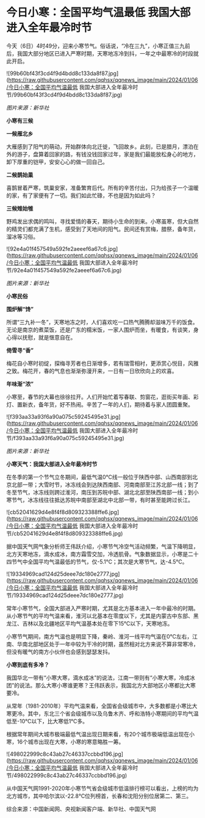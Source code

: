 # 今日小寒：全国平均气温最低 我国大部进入全年最冷时节

今天（6日）4时49分，迎来小寒节气。俗话说，“冷在三九”，小寒正值三九前后，我国大部分地区已进入严寒时期，天寒地冻冷到抖，一年之中最寒冷的时段就此开启。

![99b60bf43f3cd4f9d4bdd8c133da8f87.jpg](https://raw.githubusercontent.com/qqhsx/qqnews_image/main/2024/01/06/今日小寒：全国平均气温最低 我国大部进入全年最冷时节/99b60bf43f3cd4f9d4bdd8c133da8f87.jpg)

_图片来源：新华社_

**小寒有三候**

**一候雁北乡**

大雁感到了阳气的萌动，开始群体向北迁徙，飞回故乡。此刻，已是腊月，漂泊在外的游子，盘算着回家的路，有钱没钱回家过年，家是我们最能放松身心的地方，卸下厚重的铠甲，安安心心的做一回自己。

**二候鹊始巢**

喜鹊冒着严寒，筑巢安家，准备繁育后代。所有的辛苦付出，只为给孩子一个温暖的家，有了家便有了一切。我们如此忙碌，不也是因为如此吗？

**三候雉始雊**

野鸡发出求偶的鸣叫，寻找爱情的春天，期待小生命的到来。小寒虽寒，但大自然的精灵们都充满了生机，感受到了天地间的阳气。民间还有赏梅，腊祭，备年货，溜冰等习俗。

![92e4a01f457549a592fe2aeeef6a67c6.jpg](https://raw.githubusercontent.com/qqhsx/qqnews_image/main/2024/01/06/今日小寒：全国平均气温最低 我国大部进入全年最冷时节/92e4a01f457549a592fe2aeeef6a67c6.jpg)

_图片来源：新华社_

**小寒民俗**

**围炉解“馋”**

所谓“三九补一冬”，天寒地冻之时，人们喜欢吃一口热气腾腾却滋味万千的饭食。无论是南京的煮菜饭，还是广东的糯米饭，一家人围炉而坐，有暖食，有谈笑，身心得以抚慰，就是惬意自在。

**倚雪寻“香”**

梅花自小寒时初绽，探梅寻芳者也日渐增多，若有瑞雪相衬，更添赏心悦目，风雅之致。梅花开，春的气息也渐渐弥漫开来，一日有一日欣欣向上的欢喜。

**年味渐“浓”**

小寒至，春节的大幕也徐徐拉开。人们开始忙着写春联、剪窗花，逛街买年画、彩灯、置新衣，备年货，好不热闹。辛苦了一年的人们，期待着与家人团圆重聚。

![f393aa33a93f6a90a075c59245495e31.jpg](https://raw.githubusercontent.com/qqhsx/qqnews_image/main/2024/01/06/今日小寒：全国平均气温最低 我国大部进入全年最冷时节/f393aa33a93f6a90a075c59245495e31.jpg)

_图片来源：新华社_

**小寒天气：我国大部进入全年最冷时节**

在冬季的第一个节气立冬期间，最低气温0℃线一般位于陕西中部、山西南部到北京北部一带；大雪时节，冰冻线会到达陕西南部、河南南部至江苏北部一线；到了冬至节气，冰冻线则跨过淮河，南压到苏皖中部、湖北北部至陕西南部一线；到小寒节气，冰冻线往往抵达苏皖中南部至湖北中北部一带，有时甚至能跨过长江。

![cb52041629d4e8f4f8d809323388ffe6.jpg](https://raw.githubusercontent.com/qqhsx/qqnews_image/main/2024/01/06/今日小寒：全国平均气温最低 我国大部进入全年最冷时节/cb52041629d4e8f4f8d809323388ffe6.jpg)

据中国天气网气象分析师王伟跃介绍，小寒节气冷空气活动频繁，气温下降明显，北方天寒地冻，滴水成冰，南方霜雪交加，冷透肌骨。气象数据显示，小寒是二十四节气中全国平均气温最低的节气，仅-5.1℃；其次是大寒节气，达-4.5℃。

![19334969cad124d25deee7dc180e2777.jpg](https://raw.githubusercontent.com/qqhsx/qqnews_image/main/2024/01/06/今日小寒：全国平均气温最低 我国大部进入全年最冷时节/19334969cad124d25deee7dc180e2777.jpg)

常年小寒节气，全国大部进入严寒时期，尤其是北方基本进入一年中最冷的时期。从小寒节气的平均气温来看，淮河以北基本在零度以下，尤其是内蒙古中东部、黑龙江、吉林以及北疆地区平均气温基本处在零下15℃以下，天寒地冻。

小寒节气期间，南方气温也是明显下降，秦岭、淮河一线平均气温在0℃左右，江南、华南北部地区处于一年中较为干冷的时期，虽然相对北方来说不算非常寒冷，但没有暖气的南方小伙伴也会感到瑟瑟发抖。

**小寒到底有多冷？**

我国华北一带有“小寒大寒，滴水成冰”的说法，江南一带则有“小寒大寒，冷成冰团”的说法。那么大寒小寒谁更寒？王伟跃表示，我国北方大部地区小寒都比大寒要冷。

从常年（1981-2010年）平均气温来看，全国省会级城市中，大多数都是小寒比大寒更冷。其中，东北三个省会级城市以及乌鲁木齐、呼和浩特小寒期间的平均气温低至-10℃以下，比大寒低1℃多。

根据常年期间大城市极端最低气温出现日期来看，有20个城市极端低温出现在小寒，16个城市出现在大寒，小寒的寒意略胜一筹。

![498022999c8c43ab27c46337ccbbd196.jpg](https://raw.githubusercontent.com/qqhsx/qqnews_image/main/2024/01/06/今日小寒：全国平均气温最低 我国大部进入全年最冷时节/498022999c8c43ab27c46337ccbbd196.jpg)

从中国天气网1991-2020年小寒节气省会级城市低温排行榜可以看出，上榜的均为北方城市，其中哈尔滨以-22.8℃位列榜首，长春和沈阳分别位居第二、第三。

综合来源：中国新闻网、央视新闻客户端、新华社、中国天气网

